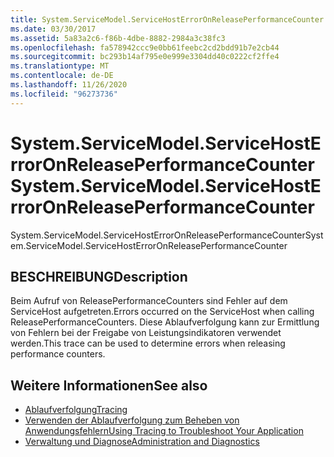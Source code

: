 ```yaml
---
title: System.ServiceModel.ServiceHostErrorOnReleasePerformanceCounter
ms.date: 03/30/2017
ms.assetid: 5a83a2c6-f86b-4dbe-8882-2984a3c38fc3
ms.openlocfilehash: fa578942ccc9e0bb61feebc2cd2bdd91b7e2cb44
ms.sourcegitcommit: bc293b14af795e0e999e3304dd40c0222cf2ffe4
ms.translationtype: MT
ms.contentlocale: de-DE
ms.lasthandoff: 11/26/2020
ms.locfileid: "96273736"
---
```

# <a name="systemservicemodelservicehosterroronreleaseperformancecounter"></a><span data-ttu-id="fdc0b-102">System.ServiceModel.ServiceHostErrorOnReleasePerformanceCounter</span><span class="sxs-lookup"><span data-stu-id="fdc0b-102">System.ServiceModel.ServiceHostErrorOnReleasePerformanceCounter</span></span>

<span data-ttu-id="fdc0b-103">System.ServiceModel.ServiceHostErrorOnReleasePerformanceCounter</span><span class="sxs-lookup"><span data-stu-id="fdc0b-103">System.ServiceModel.ServiceHostErrorOnReleasePerformanceCounter</span></span>  
  
## <a name="description"></a><span data-ttu-id="fdc0b-104">BESCHREIBUNG</span><span class="sxs-lookup"><span data-stu-id="fdc0b-104">Description</span></span>  

 <span data-ttu-id="fdc0b-105">Beim Aufruf von ReleasePerformanceCounters sind Fehler auf dem ServiceHost aufgetreten.</span><span class="sxs-lookup"><span data-stu-id="fdc0b-105">Errors occurred on the ServiceHost when calling ReleasePerformanceCounters.</span></span> <span data-ttu-id="fdc0b-106">Diese Ablaufverfolgung kann zur Ermittlung von Fehlern bei der Freigabe von Leistungsindikatoren verwendet werden.</span><span class="sxs-lookup"><span data-stu-id="fdc0b-106">This trace can be used to determine errors when releasing performance counters.</span></span>  
  
## <a name="see-also"></a><span data-ttu-id="fdc0b-107">Weitere Informationen</span><span class="sxs-lookup"><span data-stu-id="fdc0b-107">See also</span></span>

- [<span data-ttu-id="fdc0b-108">Ablaufverfolgung</span><span class="sxs-lookup"><span data-stu-id="fdc0b-108">Tracing</span></span>](index.md)
- [<span data-ttu-id="fdc0b-109">Verwenden der Ablaufverfolgung zum Beheben von Anwendungsfehlern</span><span class="sxs-lookup"><span data-stu-id="fdc0b-109">Using Tracing to Troubleshoot Your Application</span></span>](using-tracing-to-troubleshoot-your-application.md)
- [<span data-ttu-id="fdc0b-110">Verwaltung und Diagnose</span><span class="sxs-lookup"><span data-stu-id="fdc0b-110">Administration and Diagnostics</span></span>](../index.md)
